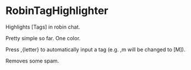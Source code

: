 # RobinTagHighlighter
Highlights [Tags] in robin chat.

Pretty simple so far. One color.

Press ,{letter} to automatically input a tag (e.g. ,m will be changed to [M]).

Removes some spam.
